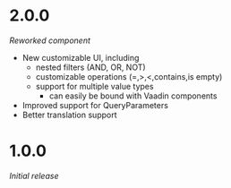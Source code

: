 # 2.0.0
_Reworked component_

* New customizable UI, including
  * nested filters (AND, OR, NOT)
  * customizable operations (=,>,<,contains,is empty)
  * support for multiple value types
    * can easily be bound with Vaadin components
* Improved support for QueryParameters
* Better translation support

# 1.0.0
_Initial release_
